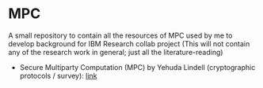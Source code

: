 # MPC
A small repository to contain all the resources of MPC used by me to develop background for IBM Research collab project (This will not contain any of the research work in general; just all the literature-reading)

* Secure Multiparty Computation (MPC) by Yehuda Lindell (cryptographic protocols / survey): [link](https://eprint.iacr.org/2020/300.pdf)
